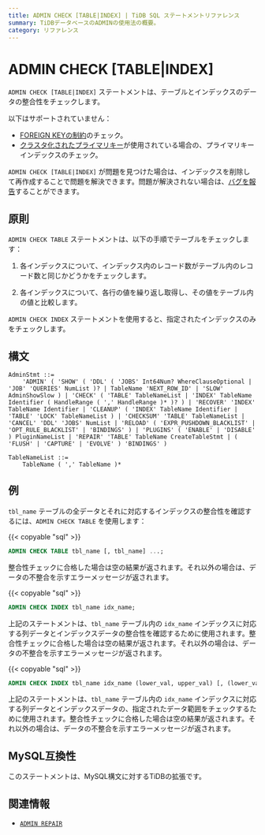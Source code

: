 ```yaml
---
title: ADMIN CHECK [TABLE|INDEX] | TiDB SQL ステートメントリファレンス
summary: TiDBデータベースのADMINの使用法の概要。
category: リファレンス
---
```


# ADMIN CHECK [TABLE|INDEX]

`ADMIN CHECK [TABLE|INDEX]` ステートメントは、テーブルとインデックスのデータの整合性をチェックします。

以下はサポートされていません：

- [FOREIGN KEYの制約](/foreign-key.md)のチェック。
- [クラスタ化されたプライマリキー](/clustered-indexes.md)が使用されている場合の、プライマリキーインデックスのチェック。

`ADMIN CHECK [TABLE|INDEX]` が問題を見つけた場合は、インデックスを削除して再作成することで問題を解決できます。問題が解決されない場合は、[バグを報告](https://docs.pingcap.com/tidb/stable/support)することができます。

## 原則

`ADMIN CHECK TABLE` ステートメントは、以下の手順でテーブルをチェックします：

1. 各インデックスについて、インデックス内のレコード数がテーブル内のレコード数と同じかどうかをチェックします。

2. 各インデックスについて、各行の値を繰り返し取得し、その値をテーブル内の値と比較します。

`ADMIN CHECK INDEX` ステートメントを使用すると、指定されたインデックスのみをチェックします。

## 構文

```ebnf+diagram
AdminStmt ::=
    'ADMIN' ( 'SHOW' ( 'DDL' ( 'JOBS' Int64Num? WhereClauseOptional | 'JOB' 'QUERIES' NumList )? | TableName 'NEXT_ROW_ID' | 'SLOW' AdminShowSlow ) | 'CHECK' ( 'TABLE' TableNameList | 'INDEX' TableName Identifier ( HandleRange ( ',' HandleRange )* )? ) | 'RECOVER' 'INDEX' TableName Identifier | 'CLEANUP' ( 'INDEX' TableName Identifier | 'TABLE' 'LOCK' TableNameList ) | 'CHECKSUM' 'TABLE' TableNameList | 'CANCEL' 'DDL' 'JOBS' NumList | 'RELOAD' ( 'EXPR_PUSHDOWN_BLACKLIST' | 'OPT_RULE_BLACKLIST' | 'BINDINGS' ) | 'PLUGINS' ( 'ENABLE' | 'DISABLE' ) PluginNameList | 'REPAIR' 'TABLE' TableName CreateTableStmt | ( 'FLUSH' | 'CAPTURE' | 'EVOLVE' ) 'BINDINGS' )

TableNameList ::=
    TableName ( ',' TableName )*
```

## 例

`tbl_name` テーブルの全データとそれに対応するインデックスの整合性を確認するには、`ADMIN CHECK TABLE` を使用します：

{{< copyable "sql" >}}

```sql
ADMIN CHECK TABLE tbl_name [, tbl_name] ...;
```

整合性チェックに合格した場合は空の結果が返されます。それ以外の場合は、データの不整合を示すエラーメッセージが返されます。

{{< copyable "sql" >}}

```sql
ADMIN CHECK INDEX tbl_name idx_name;
```

上記のステートメントは、`tbl_name` テーブル内の `idx_name` インデックスに対応する列データとインデックスデータの整合性を確認するために使用されます。整合性チェックに合格した場合は空の結果が返されます。それ以外の場合は、データの不整合を示すエラーメッセージが返されます。

{{< copyable "sql" >}}

```sql
ADMIN CHECK INDEX tbl_name idx_name (lower_val, upper_val) [, (lower_val, upper_val)] ...;
```

上記のステートメントは、`tbl_name` テーブル内の `idx_name` インデックスに対応する列データとインデックスデータの、指定されたデータ範囲をチェックするために使用されます。整合性チェックに合格した場合は空の結果が返されます。それ以外の場合は、データの不整合を示すエラーメッセージが返されます。

## MySQL互換性

このステートメントは、MySQL構文に対するTiDBの拡張です。

## 関連情報

* [`ADMIN REPAIR`](/sql-statements/sql-statement-admin.md#admin-repair-statement)